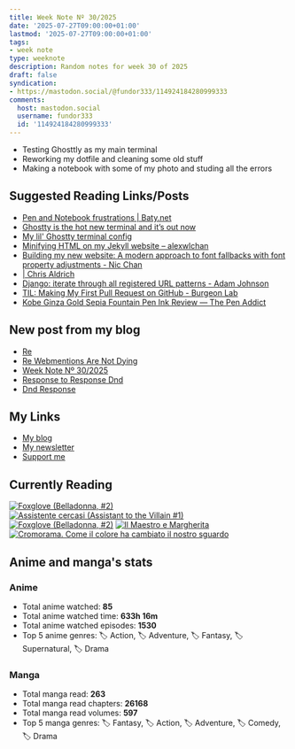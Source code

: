 ```yaml
---
title: Week Note Nº 30/2025
date: '2025-07-27T09:00:00+01:00'
lastmod: '2025-07-27T09:00:00+01:00'
tags:
- week note
type: weeknote
description: Random notes for week 30 of 2025
draft: false
syndication:
- https://mastodon.social/@fundor333/114924184280999333
comments:
  host: mastodon.social
  username: fundor333
  id: '114924184280999333'
---
```


- Testing Ghosttly as my main terminal
- Reworking my dotfile and cleaning some old stuff
- Making a notebook with some of my photo and studing all the errors

## Suggested Reading Links/Posts
- [Pen and Notebook frustrations | Baty.net](https://baty.net/posts/2025/07/pen-and-notebook-frustrations/?utm_source=fundor333.com)
- [Ghostty is the hot new terminal and it’s out now](https://birchtree.me/blog/ghostty-is-the-hot-new-terminal-and-its-out-now/?utm_source=fundor333.com)
- [My lil' Ghostty terminal config](https://birchtree.me/blog/my-lil-ghosty-terminal-config-2/?utm_source=fundor333.com)
- [Minifying HTML on my Jekyll website – alexwlchan](https://alexwlchan.net/2025/minifying-html/?ref=rss&utm_source=fundor333.com)
- [Building my new website: A modern approach to font fallbacks with font property adjustments - Nic Chan](https://www.nicchan.me/blog/building-my-new-website-part-6-font-fallbacks/?utm_source=fundor333.com)
- [| Chris Aldrich](https://boffosocko.com/2025/07/23/geoffrey-chaucer-on-toxic-productivity-screens-and-scrolling/?utm_source=fundor333.com)
- [Django: iterate through all registered URL patterns - Adam Johnson](https://adamj.eu/tech/2025/07/22/django-iterate-url-patterns/?utm_source=fundor333.com)
- [TIL: Making My First Pull Request on GitHub - Burgeon Lab](https://www.burgeonlab.com/blog/my-first-github-pull-request/?utm_source=fundor333.com)
- [Kobe Ginza Gold Sepia Fountain Pen Ink Review — The Pen Addict](https://www.penaddict.com/blog/2025/7/21/kobe-ginza-gold-sepia-fountain-pen-ink-review?utm_source=fundor333.com)
## New post from my blog
- [Re](https://fundor333.com/micro/2025/07/re-/?utm_source=fundor333.com)
- [Re Webmentions Are Not Dying](https://fundor333.com/micro/2025/07/re-webmentions-are-not-dying/?utm_source=fundor333.com)
- [Week Note Nº 30/2025](https://fundor333.com/weeknotes/2025/30/?utm_source=fundor333.com)
- [Response to Response Dnd](https://fundor333.com/micro/2025/07/response-to-response-dnd/?utm_source=fundor333.com)
- [Dnd Response](https://fundor333.com/micro/2025/07/dnd-response/?utm_source=fundor333.com)

## My Links
- [My blog](https://www.fundor333.com)
- [My newsletter](https://newsletter.digitaltearoom.com)
- [Support me](https://ko-fi.com/fundor333)

## Currently Reading
[![Foxglove (Belladonna, #2)](https://i.gr-assets.com/images/S/compressed.photo.goodreads.com/books/1677904559l/74891101._SX98_.jpg)](https://www.goodreads.com/review/show/7711062265?utm_medium=api&utm_source=rss) [![Assistente cercasi (Assistant to the Villain #1)](https://i.gr-assets.com/images/S/compressed.photo.goodreads.com/books/1712603576l/211060482._SX98_.jpg)](https://www.goodreads.com/review/show/7698115029?utm_medium=api&utm_source=rss) [![Foxglove (Belladonna, #2)](https://i.gr-assets.com/images/S/compressed.photo.goodreads.com/books/1714663422l/211170617._SX98_.jpg)](https://www.goodreads.com/review/show/7583111149?utm_medium=api&utm_source=rss) [![Il Maestro e Margherita](https://i.gr-assets.com/images/S/compressed.photo.goodreads.com/books/1449182290l/28095021._SX98_.jpg)](https://www.goodreads.com/review/show/7613476820?utm_medium=api&utm_source=rss) [![Cromorama. Come il colore ha cambiato il nostro sguardo](https://i.gr-assets.com/images/S/compressed.photo.goodreads.com/books/1505808761l/36266532._SX98_.jpg)](https://www.goodreads.com/review/show/5993206761?utm_medium=api&utm_source=rss)

## Anime and manga's stats

### **Anime**
- Total anime watched: **85**
- Total anime watched time: **633h 16m**
- Total anime watched episodes: **1530**
- Top 5 anime genres: 🏷️ Action, 🏷️ Adventure, 🏷️ Fantasy, 🏷️ Supernatural, 🏷️ Drama

### **Manga**
- Total manga read: **263**
- Total manga read chapters: **26168**
- Total manga read volumes: **597**
- Top 5 manga genres: 🏷️ Fantasy, 🏷️ Action, 🏷️ Adventure, 🏷️ Comedy, 🏷️ Drama
